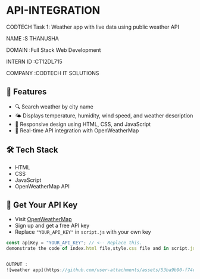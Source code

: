# API-INTEGRATION

 CODTECH Task 1: Weather app with live data using public weather API
 
 NAME :S THANUSHA
 
 DOMAIN :Full Stack Web Development 
 
 INTERN ID :CT12DL715
 
 COMPANY :CODTECH IT SOLUTIONS

## 📌 Features

- 🔍 Search weather by city name
- 🌤️ Displays temperature, humidity, wind speed, and weather description
- 📱 Responsive design using HTML, CSS, and JavaScript
- 🔗 Real-time API integration with OpenWeatherMap
  
## 🛠️ Tech Stack
 
- HTML
- CSS
- JavaScript
- OpenWeatherMap API
  
## 🔑 Get Your API Key

- Visit [OpenWeatherMap](https://openweathermap.org/api)
- Sign up and get a free API key
- Replace `"YOUR_API_KEY"` in `script.js` with your own key
```javascript
const apiKey = "YOUR_API_KEY"; // <-- Replace this.
demonstrate the code of index.html file,style.css file and in script.js you need add the given api code and make sure to save the all the file as index.html,style.css,script.js not (.txt) once you have saved the file double click on the index.html automatically open the Weather App and you can enter the city and find the Weather . 


OUTPUT :
![weather app](https://github.com/user-attachments/assets/53ba9b90-f74e-455c-9ba0-73966ad98e14)




